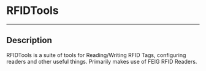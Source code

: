 # RFIDTools
---

## Description
RFIDTools is a suite of tools for Reading/Writing RFID Tags, configuring readers and other useful things.
Primarily makes use of FEIG RFID Readers.

